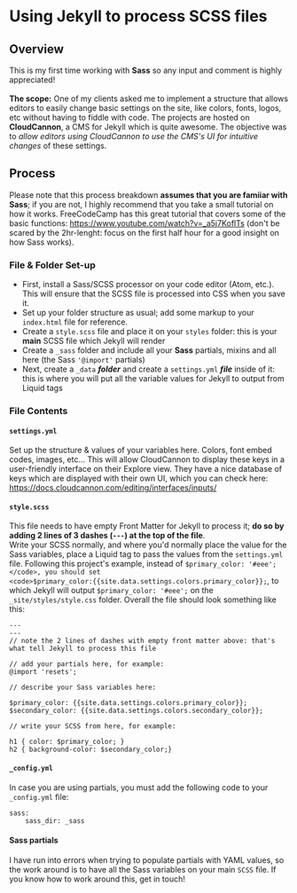 # Using Jekyll to process SCSS files

## Overview

This is my first time working with **Sass** so any input and comment is highly appreciated!
<br><br>
**The scope:** One of my clients asked me to implement a structure that allows editors to easily change basic settings on the site, like colors, fonts, logos, etc without having to fiddle with code. The projects are hosted on **CloudCannon**, a CMS for Jekyll which is quite awesome. The objective was to _allow editors using CloudCannon to use the CMS's UI for intuitive changes_ of these settings.

## Process

Please note that this process breakdown **assumes that you are famiiar with Sass**; if you are not, I highly recommend that you take a small tutorial on how it works. FreeCodeCamp has this great tutorial that covers some of the basic functions: https://www.youtube.com/watch?v=_a5j7KoflTs (don't be scared by the 2hr-lenght: focus on the first half hour for a good insight on how Sass works).

### File & Folder Set-up

- First, install a Sass/SCSS processor on your code editor (Atom, etc.). This will ensure that the SCSS file is processed into CSS when you save it.
- Set up your folder structure as usual; add some markup to your <code>index.html</code> file for reference.
- Create a <code>style.scss</code> file and place it on your <code>styles</code> folder: this is your **main** SCSS file which Jekyll will render
- Create a <code>_sass</code> folder and include all your **Sass** partials, mixins and all here (the Sass `'@import'` partials)
- Next, create a <code>_data</code> **_folder_** and create a <code>settings.yml</code> **_file_** inside of it: this is where you will put all the variable values for Jekyll to output from Liquid tags

### File Contents

#### <code>settings.yml</code>
Set up the structure & values of your variables here. Colors, font embed codes, images, etc... This will allow CloudCannon to display these keys in a user-friendly interface on their Explore view. They have a nice database of keys which are displayed with their own UI, which you can check here: https://docs.cloudcannon.com/editing/interfaces/inputs/

#### <code>style.scss</code>
This file needs to have empty Front Matter for Jekyll to process it; **do so by adding 2 lines of 3 dashes (<code>---</code>) at the top of the file**.<br>
Write your SCSS normally, and where you'd normally place the value for the Sass variables, place a Liquid tag to pass the values from the <code>settings.yml</code> file. Following this project's example, instead of <code>$primary_color: '#eee';</code>, you should set <code>$primary_color:{{site.data.settings.colors.primary_color}};</code>, to which Jekyll will output <code>$primary_color: '#eee';</code> on the <code>_site/styles/style.css</code> folder. Overall the file should look something like this:
```
---
---
// note the 2 lines of dashes with empty front matter above: that's what tell Jekyll to process this file

// add your partials here, for example:
@import 'resets';

// describe your Sass variables here:

$primary_color: {{site.data.settings.colors.primary_color}};
$secondary_color: {{site.data.settings.colors.secondary_color}};

// write your SCSS from here, for example:

h1 { color: $primary_color; }
h2 { background-color: $secondary_color;}
```

#### <code>_config.yml</code>
In case you are using partials, you must add the following code to your <code>_config.yml</code> file:<br>
```
sass:
    sass_dir: _sass
```

#### Sass partials
I have run into errors when trying to populate partials with YAML values, so the work around is to have all the Sass variables on your main `SCSS` file. If you know how to work around this, get in touch!
